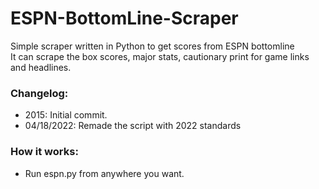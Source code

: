 # ESPN-BottomLine-Scraper
Simple scraper written in Python to get scores from ESPN bottomline<br>
It can scrape the box scores, major stats, cautionary print for game links and headlines.</br>

<h3>Changelog:</h3>
<ul>
  <li>2015: Initial commit.</li>
  <li>04/18/2022: Remade the script with 2022 standards</li>
</ul>
</ul>

<h3>How it works:</h3>
<ul>
  <li>Run espn.py from anywhere you want.</li>
</ul>
